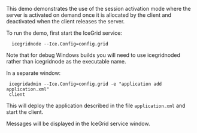 This demo demonstrates the use of the session activation mode where
the server is activated on demand once it is allocated by the client
and deactivated when the client releases the server.

To run the demo, first start the IceGrid service:

      icegridnode --Ice.Config=config.grid

Note that for debug Windows builds you will need to use icegridnoded
rather than icegridnode as the executable name.

In a separate window:

     icegridadmin --Ice.Config=config.grid -e "application add application.xml"
     client

This will deploy the application described in the file
`application.xml` and start the client.

Messages will be displayed in the IceGrid service window.
